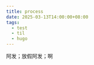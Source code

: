 ```yaml
---
title: process
date: 2025-03-13T14:00:00+08:00
tags:
  - test
  - til
  - hugo
---
```

阿发；放假阿发；啊



